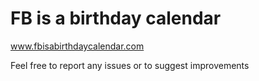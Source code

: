# FB is a birthday calendar

www.fbisabirthdaycalendar.com

Feel free to report any issues or to suggest improvements
